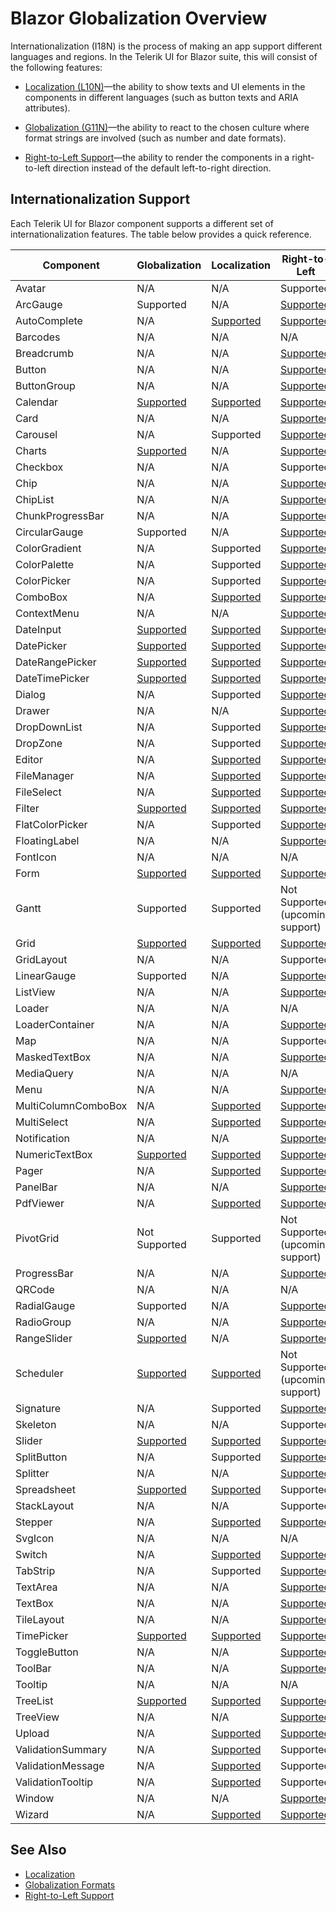 
# Blazor Globalization Overview

Internationalization (I18N) is the process of making an app support different languages and regions. In the Telerik UI for Blazor suite, this will consist of the following features:

* [Localization (L10N)](slug:globalization-localization)—the ability to show texts and UI elements in the components in different languages (such as button texts and ARIA attributes).

* [Globalization (G11N)](slug:globalization-formats)—the ability to react to the chosen culture where format strings are involved (such as number and date formats).

* [Right-to-Left Support](slug:rtl-support)—the ability to render the components in a right-to-left direction instead of the default left-to-right direction.

## Internationalization Support

Each Telerik UI for Blazor component supports a different set of internationalization features. The table below provides a quick reference.

| Component | Globalization | Localization | Right-to-Left |
|---|---|---|---|
| Avatar | N/A | N/A | Supported |
| ArcGauge | Supported | N/A | [Supported](https://demos.telerik.com/blazor-ui/arcgauge/rtl) |
| AutoComplete | N/A | [Supported](https://demos.telerik.com/blazor-ui/autocomplete/localization) | [Supported](https://demos.telerik.com/blazor-ui/autocomplete/rtl) |
| Barcodes | N/A | N/A | N/A |
| Breadcrumb | N/A | N/A | [Supported](https://demos.telerik.com/blazor-ui/breadcrumb/rtl) |
| Button | N/A | N/A | [Supported](https://demos.telerik.com/blazor-ui/button/rtl) |
| ButtonGroup | N/A | N/A | [Supported](https://demos.telerik.com/blazor-ui/buttongroup/rtl) |
| Calendar | [Supported](https://demos.telerik.com/blazor-ui/calendar/globalization) | [Supported](https://demos.telerik.com/blazor-ui/calendar/globalization) | [Supported](https://demos.telerik.com/blazor-ui/calendar/rtl) |
| Card | N/A | N/A | [Supported](https://demos.telerik.com/blazor-ui/card/rtl) |
| Carousel | N/A | Supported | [Supported](https://demos.telerik.com/blazor-ui/carousel/rtl) |
| Charts | [Supported](https://demos.telerik.com/blazor-ui/chart/globalization) | N/A | [Supported](https://demos.telerik.com/blazor-ui/chart/rtl) |
| Checkbox | N/A | N/A | Supported |
| Chip | N/A | N/A | [Supported](https://demos.telerik.com/blazor-ui/chip/rtl) |
| ChipList | N/A | N/A | [Supported](https://demos.telerik.com/blazor-ui/chiplist/rtl) |
| ChunkProgressBar | N/A | N/A | [Supported](https://demos.telerik.com/blazor-ui/chunkprogressbar/rtl) |
| CircularGauge | Supported | N/A | [Supported](https://demos.telerik.com/blazor-ui/circulargauge/rtl) |
| ColorGradient | N/A | Supported | [Supported](https://demos.telerik.com/blazor-ui/colorgradient/rtl) |
| ColorPalette | N/A | Supported | [Supported](https://demos.telerik.com/blazor-ui/colorpalette/rtl) |
| ColorPicker | N/A | Supported | [Supported](https://demos.telerik.com/blazor-ui/colorpicker/rtl) |
| ComboBox | N/A | [Supported](https://demos.telerik.com/blazor-ui/combobox/localization) | [Supported](https://demos.telerik.com/blazor-ui/combobox/rtl) |
| ContextMenu | N/A | N/A | [Supported](https://demos.telerik.com/blazor-ui/contextmenu/rtl) |
| DateInput | [Supported](https://demos.telerik.com/blazor-ui/dateinput/globalization) | [Supported](https://demos.telerik.com/blazor-ui/dateinput/globalization) | [Supported](https://demos.telerik.com/blazor-ui/dateinput/rtl) |
| DatePicker | [Supported](https://demos.telerik.com/blazor-ui/datepicker/globalization) | [Supported](https://demos.telerik.com/blazor-ui/datepicker/globalization) | [Supported](https://demos.telerik.com/blazor-ui/datepicker/rtl) |
| DateRangePicker | [Supported](https://demos.telerik.com/blazor-ui/daterangepicker/globalization) | [Supported](https://demos.telerik.com/blazor-ui/daterangepicker/globalization) | [Supported](https://demos.telerik.com/blazor-ui/daterangepicker/rtl) |
| DateTimePicker | [Supported](https://demos.telerik.com/blazor-ui/datetimepicker/globalization) | [Supported](https://demos.telerik.com/blazor-ui/datetimepicker/globalization) | [Supported](https://demos.telerik.com/blazor-ui/datetimepicker/rtl) |
| Dialog | N/A | Supported | [Supported](https://demos.telerik.com/blazor-ui/dialog/rtl) |
| Drawer | N/A | N/A | [Supported](https://demos.telerik.com/blazor-ui/drawer/rtl) |
| DropDownList | N/A | Supported | [Supported](https://demos.telerik.com/blazor-ui/dropdownlist/rtl) |
| DropZone | N/A | Supported | [Supported](https://demos.telerik.com/blazor-ui/dropzone/rtl) |
| Editor | N/A | [Supported](https://demos.telerik.com/blazor-ui/editor/localization) | [Supported](https://demos.telerik.com/blazor-ui/editor/rtl) |
| FileManager | N/A | [Supported](https://demos.telerik.com/blazor-ui/filemanager/localization) | [Supported](https://demos.telerik.com/blazor-ui/filemanager/rtl) |
| FileSelect | N/A | [Supported](https://demos.telerik.com/blazor-ui/fileselect/globalization) | [Supported](https://demos.telerik.com/blazor-ui/fileselect/rtl) |
| Filter | [Supported](https://demos.telerik.com/blazor-ui/filter/localization) | [Supported](https://demos.telerik.com/blazor-ui/filter/localization) | [Supported](https://demos.telerik.com/blazor-ui/filter/rtl) |
| FlatColorPicker | N/A | Supported | [Supported](https://demos.telerik.com/blazor-ui/flatcolorpicker/rtl) |
| FloatingLabel | N/A | N/A | [Supported](https://demos.telerik.com/blazor-ui/floatinglabel/rtl) |
| FontIcon | N/A | N/A | N/A |
| Form | [Supported](https://demos.telerik.com/blazor-ui/form/localization) | [Supported](https://demos.telerik.com/blazor-ui/form/localization) | [Supported](https://demos.telerik.com/blazor-ui/form/rtl) |
| Gantt | Supported | Supported | Not Supported <br/> (upcoming support) |
| Grid | [Supported](https://demos.telerik.com/blazor-ui/grid/globalization) | [Supported](https://demos.telerik.com/blazor-ui/grid/globalization) | [Supported](https://demos.telerik.com/blazor-ui/grid/rtl) |
| GridLayout | N/A | N/A | Supported |
| LinearGauge | Supported | N/A | [Supported](https://demos.telerik.com/blazor-ui/lineargauge/rtl) |
| ListView | N/A | N/A | [Supported](https://demos.telerik.com/blazor-ui/listview/rtl) |
| Loader | N/A | N/A | N/A |
| LoaderContainer | N/A | N/A | [Supported](https://demos.telerik.com/blazor-ui/loadercontainer/rtl) |
| Map | N/A | N/A | Supported |
| MaskedTextBox | N/A | N/A | [Supported](https://demos.telerik.com/blazor-ui/maskedtextbox/rtl) |
| MediaQuery | N/A | N/A | N/A |
| Menu | N/A | N/A | [Supported](https://demos.telerik.com/blazor-ui/menu/rtl) |
| MultiColumnComboBox | N/A | [Supported](https://demos.telerik.com/blazor-ui/multicolumncombobox/localization) | [Supported](https://demos.telerik.com/blazor-ui/multicolumncombobox/rtl) |
| MultiSelect | N/A | [Supported](https://demos.telerik.com/blazor-ui/multiselect/localization) | [Supported](https://demos.telerik.com/blazor-ui/multiselect/rtl) |
| Notification | N/A | N/A | [Supported](https://demos.telerik.com/blazor-ui/notification/rtl) |
| NumericTextBox | [Supported](https://demos.telerik.com/blazor-ui/numerictextbox/globalization) | [Supported](https://demos.telerik.com/blazor-ui/numerictextbox/globalization) | [Supported](https://demos.telerik.com/blazor-ui/numerictextbox/rtl) |
| Pager | N/A | [Supported](https://demos.telerik.com/blazor-ui/pager/localization) | [Supported](https://demos.telerik.com/blazor-ui/pager/rtl) |
| PanelBar | N/A | N/A | [Supported](https://demos.telerik.com/blazor-ui/panelbar/rtl) |
| PdfViewer | N/A | [Supported](https://demos.telerik.com/blazor-ui/pdfviewer/localization) | [Supported](https://demos.telerik.com/blazor-ui/pdfviewer/rtl) |
| PivotGrid | Not Supported | Supported | Not Supported <br/> (upcoming support) |
| ProgressBar | N/A | N/A | [Supported](https://demos.telerik.com/blazor-ui/progressbar/rtl) |
| QRCode | N/A | N/A | N/A |
| RadialGauge | Supported | N/A | [Supported](https://demos.telerik.com/blazor-ui/radialgauge/rtl) |
| RadioGroup | N/A | N/A | [Supported](https://demos.telerik.com/blazor-ui/radiogroup/rtl) |
| RangeSlider | [Supported](https://demos.telerik.com/blazor-ui/rangeslider/globalization) | N/A | [Supported](https://demos.telerik.com/blazor-ui/rangeslider/rtl) |
| Scheduler | [Supported](https://demos.telerik.com/blazor-ui/scheduler/globalization) | [Supported](https://demos.telerik.com/blazor-ui/scheduler/globalization) | Not Supported <br/> (upcoming support) |
| Signature | N/A | Supported | [Supported](https://demos.telerik.com/blazor-ui/signature/rtl) |
| Skeleton | N/A | N/A | Supported |
| Slider | [Supported](https://demos.telerik.com/blazor-ui/slider/globalization) | [Supported](https://demos.telerik.com/blazor-ui/slider/globalization) | [Supported](https://demos.telerik.com/blazor-ui/slider/rtl) |
| SplitButton | N/A | Supported | [Supported](https://demos.telerik.com/blazor-ui/splitbutton/rtl) |
| Splitter | N/A | N/A | [Supported](https://demos.telerik.com/blazor-ui/splitter/rtl) |
| Spreadsheet | [Supported](https://demos.telerik.com/blazor-ui/spreadsheet/globalization) | [Supported](https://demos.telerik.com/blazor-ui/spreadsheet/globalization) | Supported |
| StackLayout | N/A | N/A | Supported |
| Stepper | N/A | [Supported](https://demos.telerik.com/blazor-ui/stepper/localization) | [Supported](https://demos.telerik.com/blazor-ui/stepper/rtl) |
| SvgIcon | N/A | N/A | N/A |
| Switch | N/A | [Supported](https://demos.telerik.com/blazor-ui/switch/localization) | [Supported](https://demos.telerik.com/blazor-ui/switch/rtl) |
| TabStrip | N/A | Supported | [Supported](https://demos.telerik.com/blazor-ui/tabstrip/rtl) |
| TextArea | N/A | N/A | [Supported](https://demos.telerik.com/blazor-ui/textarea/rtl) |
| TextBox | N/A | N/A | [Supported](https://demos.telerik.com/blazor-ui/textbox/rtl) |
| TileLayout | N/A | N/A | [Supported](https://demos.telerik.com/blazor-ui/tilelayout/rtl) |
| TimePicker | [Supported](https://demos.telerik.com/blazor-ui/timepicker/globalization) | [Supported](https://demos.telerik.com/blazor-ui/timepicker/globalization) | [Supported](https://demos.telerik.com/blazor-ui/timepicker/rtl) |
| ToggleButton | N/A | N/A | [Supported](https://demos.telerik.com/blazor-ui/togglebutton/rtl) |
| ToolBar | N/A | N/A | [Supported](https://demos.telerik.com/blazor-ui/toolbar/rtl) |
| Tooltip | N/A | N/A | N/A |
| TreeList | [Supported](https://demos.telerik.com/blazor-ui/treelist/globalization) | [Supported](https://demos.telerik.com/blazor-ui/treelist/globalization) | [Supported](https://demos.telerik.com/blazor-ui/treelist/rtl) |
| TreeView | N/A | N/A | [Supported](https://demos.telerik.com/blazor-ui/treeview/rtl) |
| Upload | N/A | [Supported](https://demos.telerik.com/blazor-ui/upload/globalization) | [Supported](https://demos.telerik.com/blazor-ui/upload/rtl) |
| ValidationSummary | N/A | [Supported](https://demos.telerik.com/blazor-ui/validation/validation-summary/localization) | Supported |
| ValidationMessage | N/A | [Supported](https://demos.telerik.com/blazor-ui/validation/validation-message/localization) | Supported |
| ValidationTooltip | N/A | [Supported](https://demos.telerik.com/blazor-ui/validation/validation-tooltip/localization) | Supported |
| Window | N/A | N/A | [Supported](https://demos.telerik.com/blazor-ui/window/rtl) |
| Wizard | N/A | [Supported](https://demos.telerik.com/blazor-ui/wizard/localization) | [Supported](https://demos.telerik.com/blazor-ui/wizard/rtl) |

## See Also

* [Localization](slug:globalization-localization)
* [Globalization Formats](slug:globalization-formats)
* [Right-to-Left Support](slug:rtl-support)

